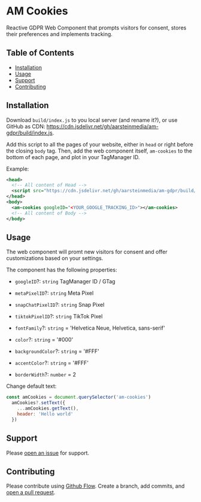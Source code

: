 # AM Cookies

Reactive GDPR Web Component that prompts visitors for consent, stores their preferences and implements tracking.

## Table of Contents

- [Installation](#installation)
- [Usage](#usage)
- [Support](#support)
- [Contributing](#contributing)

## Installation

Download `build/index.js` to you local server (and rename it?), or use GitHub as CDN: https://cdn.jsdelivr.net/gh/aarsteinmedia/am-gdpr/build/index.js.

Add this script to all the pages of your website, either in `head` or right before the closing `body` tag. Then, add the web component itself, `am-cookies` to the bottom of each page, and plot in your TagManager ID.

Example:
```xml
<head>
  <!-- All content of Head -->
  <script src="https://cdn.jsdelivr.net/gh/aarsteinmedia/am-gdpr/build/index.js"></script>
</head>
<body>
  <am-cookies googleID="<YOUR_GOOGLE_TRACKING_ID>"></am-cookies>
  <!-- All content of Body -->
</body>
```

## Usage

The web component will promt new visitors for consent and offer customizations based on your settings.

The component has the following properties:
- `googleID`?: `string` TagManager ID / GTag
- `metaPixelID`?: `string` Meta Pixel
- `snapChatPixelID`?: `string` Snap Pixel
- `tiktokPixelID`?: `string` TikTok Pixel

- `fontFamily`?: `string` = 'Helvetica Neue, Helvetica, sans-serif'
- `color`?: `string` = '#000'
- `backgroundColor`?: `string` = '#FFF'
- `accentColor`?: `string` = '#FFF'
- `borderWidth`?: `number` = 2

Change default text:
```javascript
const amCookies = document.querySelector('am-cookies')
  amCookies?.setText({
    ...amCookies.getText(),
    header: 'Hello world'
  })
```


## Support

Please [open an issue](https://github.com/aarsteinmedia/am-gdpr/issues/new) for support.

## Contributing

Please contribute using [Github Flow](https://guides.github.com/introduction/flow/). Create a branch, add commits, and [open a pull request](https://github.com/fraction/readme-boilerplate/compare/).